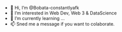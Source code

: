 - 👋 Hi, I’m @Bobata-constantlyafk
- 👀 I’m interested in Web Dev, Web 3 & DataScience
- 🌱 I’m currently learning ...
- 📫 Sned me a message if you want to colaborate.

<!---
Bobata-constantlyafk/Bobata-constantlyafk is a ✨ special ✨ repository because its `README.md` (this file) appears on your GitHub profile.
You can click the Preview link to take a look at your changes.
--->
